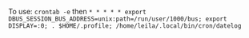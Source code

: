 To use: `crontab -e` then `* * * * * export DBUS_SESSION_BUS_ADDRESS=unix:path=/run/user/1000/bus; export DISPLAY=:0; . $HOME/.profile; /home/leila/.local/bin/cron/datelog`